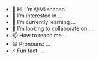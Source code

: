 - 👋 Hi, I’m @Milenanan
- 👀 I’m interested in ...
- 🌱 I’m currently learning ...
- 💞️ I’m looking to collaborate on ...
- 📫 How to reach me ...
- 😄 Pronouns: ...
- ⚡ Fun fact: ...

<!---
Milenanan/Milenanan is a ✨ special ✨ repository because its `README.md` (this file) appears on your GitHub profile.
You can click the Preview link to take a look at your changes.
--->
